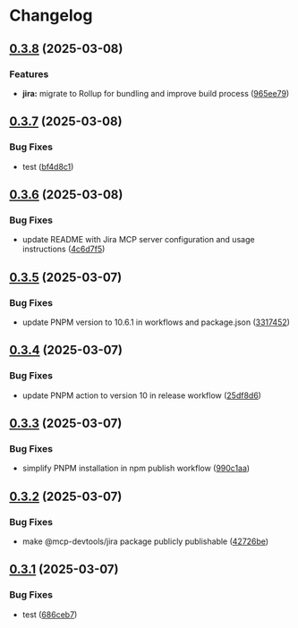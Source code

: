 # Changelog

## [0.3.8](https://github.com/DXHeroes/mcp-devtools/compare/mcp-devtools-v0.3.7...mcp-devtools-v0.3.8) (2025-03-08)


### Features

* **jira:** migrate to Rollup for bundling and improve build process ([965ee79](https://github.com/DXHeroes/mcp-devtools/commit/965ee79b94649fd2fd4b22abf94f4a463139cbc9))

## [0.3.7](https://github.com/DXHeroes/mcp-devtools/compare/mcp-devtools-v0.3.6...mcp-devtools-v0.3.7) (2025-03-08)


### Bug Fixes

* test ([bf4d8c1](https://github.com/DXHeroes/mcp-devtools/commit/bf4d8c1ff5e82f61b0b7faf00b3c742a1888e226))

## [0.3.6](https://github.com/DXHeroes/mcp-devtools/compare/mcp-devtools-v0.3.5...mcp-devtools-v0.3.6) (2025-03-08)


### Bug Fixes

* update README with Jira MCP server configuration and usage instructions ([4c6d7f5](https://github.com/DXHeroes/mcp-devtools/commit/4c6d7f5dfa33e5e5706c0cc9b980666b808ca4c4))

## [0.3.5](https://github.com/DXHeroes/mcp-devtools/compare/mcp-devtools-v0.3.4...mcp-devtools-v0.3.5) (2025-03-07)


### Bug Fixes

* update PNPM version to 10.6.1 in workflows and package.json ([3317452](https://github.com/DXHeroes/mcp-devtools/commit/33174526766f290a6158cd4e9f2454f50370b882))

## [0.3.4](https://github.com/DXHeroes/mcp-devtools/compare/mcp-devtools-v0.3.3...mcp-devtools-v0.3.4) (2025-03-07)


### Bug Fixes

* update PNPM action to version 10 in release workflow ([25df8d6](https://github.com/DXHeroes/mcp-devtools/commit/25df8d639d400dbcc967cf7ff31f3780142d8cf9))

## [0.3.3](https://github.com/DXHeroes/mcp-devtools/compare/mcp-devtools-v0.3.2...mcp-devtools-v0.3.3) (2025-03-07)


### Bug Fixes

* simplify PNPM installation in npm publish workflow ([990c1aa](https://github.com/DXHeroes/mcp-devtools/commit/990c1aa5132e77266ff18cc60892ef8892744f23))

## [0.3.2](https://github.com/DXHeroes/mcp-devtools/compare/mcp-devtools-v0.3.1...mcp-devtools-v0.3.2) (2025-03-07)


### Bug Fixes

* make @mcp-devtools/jira package publicly publishable ([42726be](https://github.com/DXHeroes/mcp-devtools/commit/42726be03302f6743b06702e036c12c28f01ec7b))

## [0.3.1](https://github.com/DXHeroes/mcp-devtools/compare/mcp-devtools-v0.3.0...mcp-devtools-v0.3.1) (2025-03-07)


### Bug Fixes

* test ([686ceb7](https://github.com/DXHeroes/mcp-devtools/commit/686ceb7e128e678e89d847611d465cfe825a3d5e))
